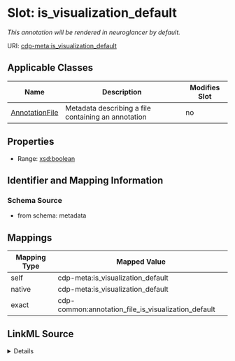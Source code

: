 

# Slot: is_visualization_default


_This annotation will be rendered in neuroglancer by default._



URI: [cdp-meta:is_visualization_default](metadatais_visualization_default)



<!-- no inheritance hierarchy -->





## Applicable Classes

| Name | Description | Modifies Slot |
| --- | --- | --- |
| [AnnotationFile](AnnotationFile.md) | Metadata describing a file containing an annotation |  no  |







## Properties

* Range: [xsd:boolean](http://www.w3.org/2001/XMLSchema#boolean)





## Identifier and Mapping Information







### Schema Source


* from schema: metadata




## Mappings

| Mapping Type | Mapped Value |
| ---  | ---  |
| self | cdp-meta:is_visualization_default |
| native | cdp-meta:is_visualization_default |
| exact | cdp-common:annotation_file_is_visualization_default |




## LinkML Source

<details>
```yaml
name: is_visualization_default
description: This annotation will be rendered in neuroglancer by default.
from_schema: metadata
exact_mappings:
- cdp-common:annotation_file_is_visualization_default
rank: 1000
alias: is_visualization_default
owner: AnnotationFile
domain_of:
- AnnotationFile
range: boolean
inlined: true
inlined_as_list: true

```
</details>
